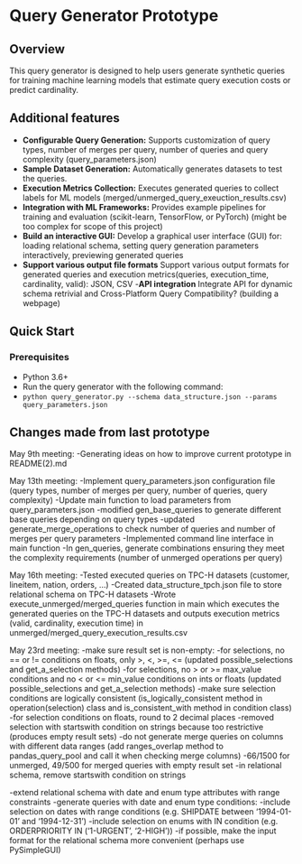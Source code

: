 # Query Generator Prototype

## Overview
This query generator is designed to help users generate synthetic queries for training machine learning models that estimate query execution costs or predict cardinality.

## Additional features
- **Configurable Query Generation:** Supports customization of query types, number of merges per query, number of queries and query complexity (query_parameters.json)
- **Sample Dataset Generation:** Automatically generates datasets to test the queries.
- **Execution Metrics Collection:** Executes generated queries to collect labels for ML models (merged/unmerged_query_exeuction_results.csv)
- **Integration with ML Frameworks:** Provides example pipelines for training and evaluation (scikit-learn, TensorFlow, or PyTorch)  (might be too complex for scope of this project)
- **Build an interactive GUI:** Develop a graphical user interface (GUI) for: loading relational schema, setting query generation parameters interactively, previewing generated queries
- **Support various output file formats** Support various output formats for generated queries and execution metrics(queries, execution_time, cardinality, valid): JSON, CSV
-**API integration** Integrate API for dynamic schema retrivial and Cross-Platform Query Compatibility? (building a webpage)

## Quick Start
### Prerequisites
- Python 3.6+
- Run the query generator with the following command:
- `python query_generator.py --schema data_structure.json --params query_parameters.json`

## Changes made from last prototype

May 9th meeting:
-Generating ideas on how to improve current prototype in README(2).md

May 13th meeting:
-Implement query_parameters.json configuration file (query types, number of merges per query, number of queries, query complexity)
-Update main function to load parameters from query_parameters.json 
-modified gen_base_queries to generate different base queries depending on query types
-updated generate_merge_operations to check number of queries and number of merges per query parameters 
-Implemented command line interface in main function
-In gen_queries, generate combinations ensuring they meet the complexity requirements (number of unmerged operations per query)

May 16th meeting:
-Tested executed queries on TPC-H datasets (customer, lineitem, nation, orders, …)
-Created data_structure_tpch.json file to store relational schema on TPC-H datasets
-Wrote execute_unmerged/merged_queries function in main which executes the generated queries on the TPC-H datasets and outputs execution metrics (valid, cardinality, execution time) in unmerged/merged_query_execution_results.csv

May 23rd meeting:
-make sure result set is non-empty:
	-for selections,  no == or != conditions on floats, only >, <, >=, <= (updated possible_selections and get_a_selection methods)
	-for selections, no > or >= max_value conditions and no < or <= min_value conditions on ints or floats (updated possible_selections and get_a_selection methods)
	-make sure selection conditions are logically consistent (is_logically_consistent method in operation(selection) class and is_consistent_with method in condition class)
	-for selection conditions on floats, round to 2 decimal places
	-removed selection with startswith condition on strings because too restrictive (produces empty result sets)
	-do not generate merge queries on columns with different data ranges (add ranges_overlap method to pandas_query_pool and call it when checking merge columns)
	-66/1500 for unmerged, 49/500 for merged queries with empty result set
	-in relational schema, remove startswith condition on strings
    
-extend relational schema with date and enum type attributes with range constraints
-generate queries with date and enum type conditions:
	-include selection on dates with range conditions (e.g. SHIPDATE between ‘1994-01-01’ and ‘1994-12-31’)
	-include selection on enums with IN condition (e.g. ORDERPRIORITY IN (‘1-URGENT’, ‘2-HIGH’))
-if possible, make the input format for the relational schema more convenient (perhaps use PySimpleGUI)

